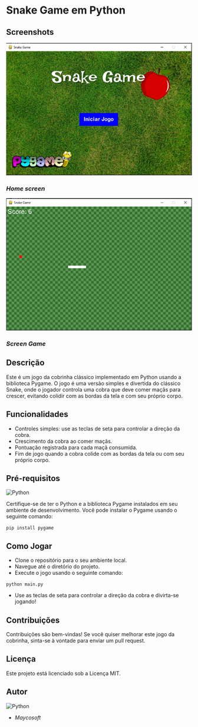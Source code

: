 # Snake Game em Python

## Screenshots
![1](/Screenshots/Tela_inicial.png)
### *Home screen*

![2](/Screenshots/Tela_game.png)
### *Screen Game*
## Descrição

Este é um jogo da cobrinha clássico implementado em Python usando a biblioteca Pygame. O jogo é uma versão simples e divertida do clássico Snake, onde o jogador controla uma cobra que deve comer maçãs para crescer, evitando colidir com as bordas da tela e com seu próprio corpo.

## Funcionalidades

- Controles simples: use as teclas de seta para controlar a direção da cobra.
- Crescimento da cobra ao comer maçãs.
- Pontuação registrada para cada maçã consumida.
- Fim de jogo quando a cobra colide com as bordas da tela ou com seu próprio corpo.

## Pré-requisitos
![Python](https://img.shields.io/badge/Python-3776AB?style=for-the-badge&logo=python&logoColor=white)

Certifique-se de ter o Python e a biblioteca Pygame instalados em seu ambiente de desenvolvimento. Você pode instalar o Pygame usando o seguinte comando:

~~~
pip install pygame 
~~~
## Como Jogar
- Clone o repositório para o seu ambiente local.
- Navegue até o diretório do projeto.
- Execute o jogo usando o seguinte comando:
~~~ 
python main.py
~~~
- Use as teclas de seta para controlar a direção da cobra e divirta-se jogando!

## Contribuições
Contribuições são bem-vindas! Se você quiser melhorar este jogo da cobrinha, sinta-se à vontade para enviar um pull request.

## Licença
Este projeto está licenciado sob a Licença MIT.

## Autor
![Python](https://img.shields.io/badge/Python-3776AB?style=for-the-badge&logo=python&logoColor=white)
-  *Maycosoft*

